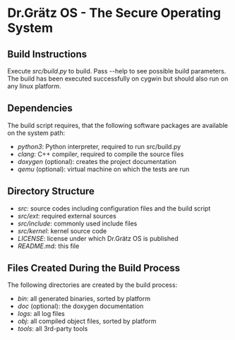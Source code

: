 Dr.Grätz OS - The Secure Operating System
=========================================

Build Instructions
------------------

Execute _src/build.py_ to build. Pass --help to see possible build parameters. The build has been executed successfully on cygwin but should also run on any linux platform.

Dependencies
------------

The build script requires, that the following software packages are available
on the system path:
- _python3_: Python interpreter, required to run src/build.py
- _clang_: C++ compiler, required to compile the source files
- _doxygen_ (optional): creates the project documentation
- _qemu_ (optional): virtual machine on which the tests are run

Directory Structure
-------------------

- _src_: source codes including configuration files and the build script
- _src/ext_: required external sources
- _src/include_: commonly used include files
- _src/kernel_: kernel source code
- _LICENSE_: license under which Dr.Grätz OS is published
- _README_.md: this file

Files Created During the Build Process
--------------------------------------

The following directories are created by the build process:
- _bin_: all generated binaries, sorted by platform
- _doc_ (optional): the doxygen documentation
- _logs_: all log files
- _obj_: all compiled object files, sorted by platform
- _tools_: all 3rd-party tools
